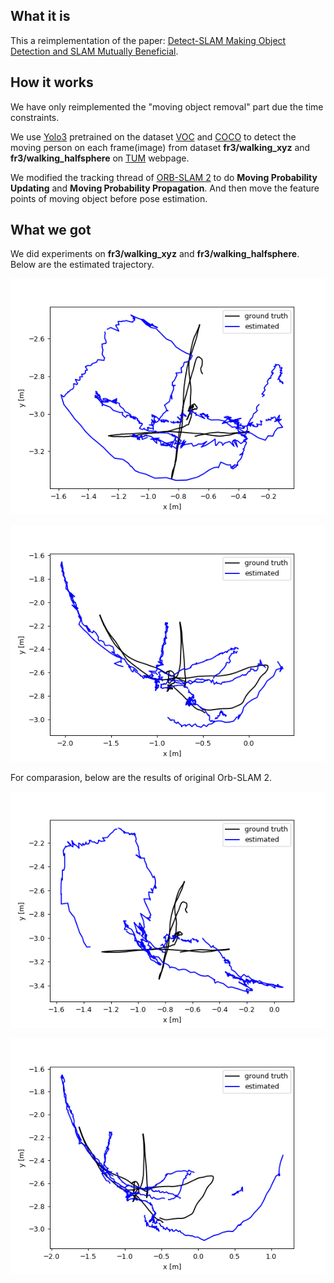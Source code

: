 ## What it is

This a reimplementation of the paper: [Detect-SLAM Making Object Detection and
SLAM Mutually Beneficial](https://ieeexplore.ieee.org/document/8354219).

## How it works

 We have only reimplemented the "moving object removal" part due the time
 constraints. 
 
 We use [Yolo3](http://github.com/cszhuhanlin/slam) pretrained on the dataset [VOC](http://host.robots.ox.ac.uk/pascal/VOC/) and [COCO](http://cocodataset.org/) to detect the moving person on each frame(image) from dataset **fr3/walking_xyz** and **fr3/walking_halfsphere** on [TUM](https://vision.in.tum.de/data/datasets/rgbd-dataset) webpage.

We modified the tracking thread of [ORB-SLAM 2](https://github.com/raulmur/ORB_SLAM2) to do **Moving Probability Updating** and **Moving Probability Propagation**. And then move the feature points of moving object before pose estimation.

## What we got

We did experiments on **fr3/walking_xyz** and **fr3/walking_halfsphere**. Below
are the estimated trajectory.

![fr3/walking_xyz](./images/xyz_traj_removal_plot_new.png)

![fr3/walking_halfsphere](./images/half_traj_removal_plot.png)

For comparasion, below are the results of original Orb-SLAM 2.

![fr3/walking_xyz](./images/xyz_traj_plot.png)

![fr3/walking_halfsphere](./images/half_traj_plot.png)
